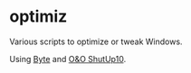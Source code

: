# optimiz
Various scripts to optimize or tweak Windows.

Using [Byte](https://github.com/lucmsilva651/bytegather) and [O&O ShutUp10](https://www.oo-software.com/en/shutup10).